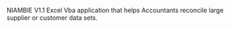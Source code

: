 NIAMBIE V1.1
Excel Vba application that helps Accountants 
reconcile large supplier or customer data sets. 
